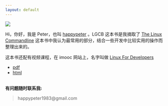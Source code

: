 ```yaml
---
layout: default
---
```


![](http://media.happycasts.net/pic/lgcb/peter.png)

Hi，你好，我是 Peter，也叫 [happypeter](http://github.com/happypeter) 。LGCB 这本书是我摘取了 [The Linux Commandline](http://billie66.github.io/TLCL/)
这本书中我认为最常用的部分，结合一些开发中比较实用的操作而整理出来的。

这本书还配有视频课程，在 imooc 网站上，名字叫做 [Linux For Developers](http://www.imooc.com/learn/181)

- [pdf](http://media.happycasts.net/lgcb/lgcb.pdf)
- [html](book)

<p><br /><b>有问题随时联系我:</b></p>

<blockquote>
<p>
happypeter1983@gmail.com
</p>
</blockquote>




